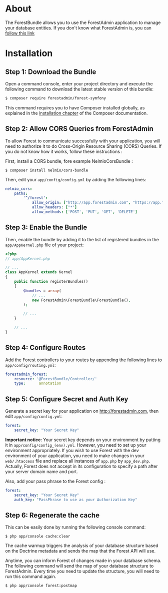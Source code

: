 About
=====

The ForestBundle allows you to use the ForestAdmin application to manage your database entities. 
If you don't know what ForestAdmin is, you can [follow this link](http://www.forestadmin.com)

Installation
============

Step 1: Download the Bundle
---------------------------

Open a command console, enter your project directory and execute the
following command to download the latest stable version of this bundle:

```bash
$ composer require forestadmin/forest-symfony
```

This command requires you to have Composer installed globally, as explained
in the [installation chapter](https://getcomposer.org/doc/00-intro.md)
of the Composer documentation.

Step 2: Allow CORS Queries from ForestAdmin
-------------------------------------------

To allow Forest to communicate successfully with your application, you will
need to authorize it to do Cross-Origin Resource Sharing (CORS) Queries.
If you do not know how it works, follow these instructions :

First, install a CORS bundle, fore example NelmioCorsBundle :

```
$ composer install nelmio/cors-bundle
```

Then, edit your `app/config/config.yml` by adding the following lines:

```yaml
nelmio_cors:
    paths:
        '^/forest':
            allow_origin: ["http://app.forestadmin.com", "https://app.forestadmin.com"]
            allow_headers: ["*"]
            allow_methods: ['POST', 'PUT', 'GET', 'DELETE']
```

Step 3: Enable the Bundle
-------------------------

Then, enable the bundle by adding it to the list of registered bundles
in the `app/AppKernel.php` file of your project:

```php
<?php
// app/AppKernel.php

// ...
class AppKernel extends Kernel
{
    public function registerBundles()
    {
        $bundles = array(
            // ...
            new ForestAdmin\ForestBundle\ForestBundle(),
        );

        // ...
    }

    // ...
}
```

Step 4: Configure Routes
------------------------

Add the Forest controllers to your routes by appending the following lines
to `app/config/routing.yml`:

```yaml
forestadmin_forest:
    resource: '@ForestBundle/Controller/'
    type:      annotation
```

Step 5: Configure Secret and Auth Key
-------------------------------------

Generate a secret key for your application on http://forestadmin.com, 
then edit `app/config/config.yml`:

```yaml
forest:
    secret_key: "Your Secret Key"
```

**Important notice**: Your secret key depends on your environment by
putting it in `app/config/config_(env).yml`. However, you need to set up
your environment appropriately.
If you wish to use Forest with the dev environment of your application,
you need to make changes in your `web/.htaccess` file and replace all
instances of `app.php` by `app_dev.php`. Actually, Forest does not accept
in its configuration to specify a path after your server domain name and
port.

Also, add your pass phrase to the Forest config :

```yaml
forest:
    secret_key: "Your Secret Key"
    auth_key: "PassPhrase to use as your Authorization Key"
```

Step 6: Regenerate the cache
----------------------------

This can be easily done by running the following console command:

```
$ php app/console cache:clear
```

The cache warmup triggers the analysis of your database structure based
on the Doctrine metadata and sends the map that the Forest API will use.

Anytime, you can inform Forest of changes made in your database schema.
The following command will send the map of your database structure to
ForestAdmin. Every time you need to update the structure, you will need
to run this command again.

```
$ php app/console forest:postmap
```
